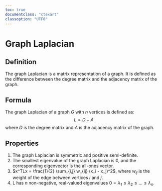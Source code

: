 ```yaml
---
toc: true
documentclass: "ctexart"
classoption: "UTF8"
---
```

# Graph Laplacian
## Definition
The graph Laplacian is a matrix representation of a graph. It is defined as the difference between the degree matrix and the adjacency matrix of the graph.
## Formula
The graph Laplacian of a graph $G$ with $n$ vertices is defined as:
$$
L = D - A
$$
where $D$ is the degree matrix and $A$ is the adjacency matrix of the graph.
## Properties
1. The graph Laplacian is symmetric and positive semi-definite.
2. The smallest eigenvalue of the graph Laplacian is 0, and the corresponding eigenvector is the all-ones vector.
3. $x^TLx = \frac{1}{2} \sum_{i,j} w_{ij} (x_i - x_j)^2$, where $w_{ij}$ is the weight of the edge between vertices $i$ and $j$.
4. L has $n$ non-negative, real-valued eigenvalues $0 = \lambda_1 \leq \lambda_2 \leq \ldots \leq \lambda_n$.
